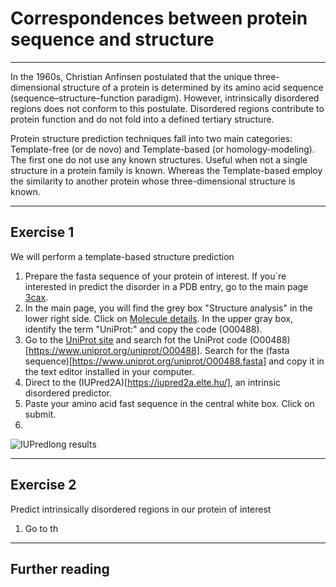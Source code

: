 # Correspondences between protein sequence and structure
_____
In the 1960s, Christian Anfinsen postulated that the unique three-dimensional structure of a protein is determined by its amino acid sequence (sequence–structure–function paradigm). However, intrinsically disordered regions does not conform to this postulate. Disordered regions contribute to protein function and do not fold into a defined tertiary structure.

Protein structure prediction techniques fall into two main categories: Template-free (or de novo) and Template-based (or homology-modeling). The first one do not use any known structures. Useful when not a single structure in a protein family is known. Whereas the Template-based employ the similarity to another protein whose three-dimensional structure is known. 


_____
## Exercise 1
We will perform a template-based structure prediction
1. Prepare the fasta sequence of your protein of interest. If you´re interested in predict the disorder in a PDB entry, go to the main page [3cax](https://www.ebi.ac.uk/pdbe/entry/pdb/1zr9).
2. In the main page, you will find the grey box "Structure analysis" in the lower right side. Click on [Molecule details](https://www.ebi.ac.uk/pdbe/entry/pdb/1zr9/protein/1). In the upper gray box, identify the term "UniProt:" and copy the code (O00488).
3. Go to the [UniProt site](https://www.uniprot.org/) and search fot the UniProt code (O00488)[https://www.uniprot.org/uniprot/O00488]. Search for the (fasta sequence)[https://www.uniprot.org/uniprot/O00488.fasta] and copy it in the text editor installed in your computer.
4. Direct to the (IUPred2A)[https://iupred2a.elte.hu/], an intrinsic disordered predictor.
5. Paste your amino acid fast sequence in the central white box. Click on submit.
6. 

 ![IUPredlong results](https://github.com/Claualvarez/ECCB2020/blob/master/Figures/iupred_graphO00488results.png?raw=true)


_______
## Exercise 2
Predict intrinsically disordered regions in our protein of interest
 1. Go to th
_______
## Further reading
 












